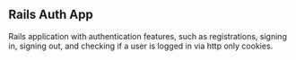 ## Rails Auth App
Rails application with authentication features, such as registrations, signing in, signing out, and checking if a user is logged in via http only cookies.
